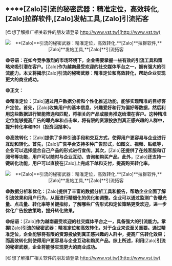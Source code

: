 ## ****[Zalo]**引流的秘密武器：精准定位，高效转化,**[Zalo]**拉群软件,**[Zalo]**发帖工具,**[Zalo]**引流拓客**

[😍想了解推广相关软件的朋友请登录 http://www.vst.tw](http://www.vst.tw)

 <center><img src="https://vst.tw/MP4/tuiguang/png/4.png" alt="**[Zalo]**引流的秘密武器：精准定位，高效转化,**[Zalo]**拉群软件,**[Zalo]**发帖工具,**[Zalo]**引流拓客"></center>

**😄导语：在如今竞争激烈的市场环境下，企业需要掌握一些有效的引流工具和策略来吸引潜在客户。**[Zalo]**作为越南最受欢迎的社交媒体平台之一，拥有强大的引流能力。本文将揭示**[Zalo]**引流的秘密武器：精准定位和高效转化，帮助企业实现更大的商业成功。**

**😄正文：**

**😄精准定位：**[Zalo]**通过用户数据分析和个性化推送功能，能够实现精准的目标客户定位。首先，**[Zalo]**收集用户的基本信息、兴趣爱好和行为偏好等数据，然后利用这些数据进行智能筛选和匹配，将相关的产品或服务推送给潜在客户。这种精准定位能够提高广告的曝光率和点击率，将有限的资源投放到真正感兴趣的人群中，提升转化率和ROI（投资回报率）。**

**😄高效转化：**[Zalo]**提供了多种引流手段和交互方式，使得用户更容易与企业进行互动和转化。首先，**[Zalo]**广告平台支持多种广告形式，如图文、视频、贴纸等，企业可以选择适合自己产品的形式进行宣传。其次，**[Zalo]**还提供了在线客服和订阅号等功能，用户可以随时与企业互动、咨询和购买产品。此外，**[Zalo]**还支持一键转化功能，用户可以直接在**[Zalo]**上完成下单和支付，提高购买转化率。**

 <center><img src="https://vst.tw/MP4/tuiguang/png/7.png" alt="**[Zalo]**引流的秘密武器：精准定位，高效转化,**[Zalo]**拉群软件,**[Zalo]**发帖工具,**[Zalo]**引流拓客"></center>

**😄数据分析和优化：**[Zalo]**提供了丰富的数据分析工具和报告，帮助企业全面了解引流效果和用户行为，从而进行精细化的优化和调整。企业可以通过监测广告曝光量、点击量、转化率等关键指标，了解哪些广告形式和定位策略更受欢迎，进一步优化广告投放策略，提升转化效果。**

**😄结语：**[Zalo]**作为越南最受欢迎的社交媒体平台之一，具备强大的引流能力。掌握**[Zalo]**引流的秘密武器：精准定位和高效转化，对于企业来说至关重要。通过精准定位，企业能够将有限的资源投放到真正感兴趣的人群中，提高广告转化效果；而高效转化则使得用户更容易与企业互动和购买产品。综上所述，利用**[Zalo]**引流的秘密武器，企业将能够实现更大的商业成功。**

[😍想了解推广相关软件的朋友请登录 http://www.vst.tw](http://www.vst.tw)



